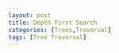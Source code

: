 ```yaml
---
layout: post
title: Depth First Search
categories: [Trees,Traversal]
tags: [Tree Traversal]
---
```





